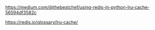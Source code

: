 https://medium.com/@thebestchef/using-redis-in-python-lru-cache-56594df3582c

https://redis.io/glossary/lru-cache/

